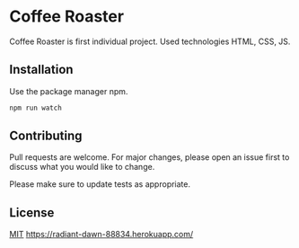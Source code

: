 # Coffee Roaster

Coffee Roaster is first individual project. Used technologies HTML, CSS, JS.

## Installation

Use the package manager npm.

```bash
npm run watch
```

## Contributing

Pull requests are welcome. For major changes, please open an issue first to discuss what you would like to change.

Please make sure to update tests as appropriate.

## License

[MIT](https://choosealicense.com/licenses/mit/)
https://radiant-dawn-88834.herokuapp.com/
